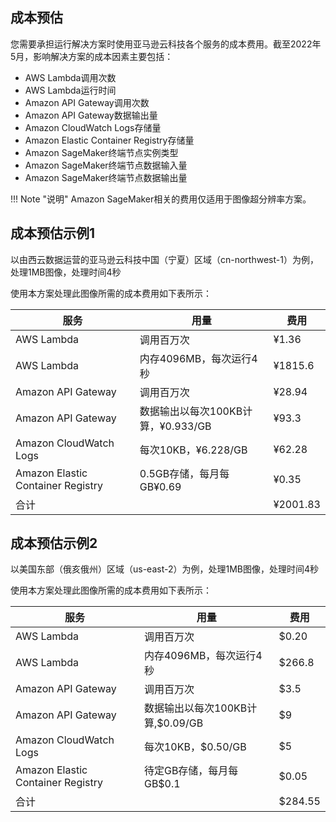## 成本预估

您需要承担运行解决方案时使用亚马逊云科技各个服务的成本费用。截至2022年5月，影响解决方案的成本因素主要包括：

- AWS Lambda调用次数
- AWS Lambda运行时间
- Amazon API Gateway调用次数
- Amazon API Gateway数据输出量
- Amazon CloudWatch Logs存储量
- Amazon Elastic Container Registry存储量
- Amazon SageMaker终端节点实例类型
- Amazon SageMaker终端节点数据输入量
- Amazon SageMaker终端节点数据输出量

!!! Note "说明"
    Amazon SageMaker相关的费用仅适用于图像超分辨率方案。

## 成本预估示例1 

以由西云数据运营的亚马逊云科技中国（宁夏）区域（cn-northwest-1）为例，处理1MB图像，处理时间4秒

使用本方案处理此图像所需的成本费用如下表所示：

| 服务 | 用量                   | 费用       |
| ---- |----------------------|----------|
|AWS Lambda | 调用百万次                  | ¥1.36    |
|AWS Lambda | 内存4096MB，每次运行4秒      | ¥1815.6  |
|Amazon API Gateway| 调用百万次                  | ¥28.94   |
|Amazon API Gateway| 数据输出以每次100KB计算，¥0.933/GB | ¥93.3    |
|Amazon CloudWatch Logs| 每次10KB，¥6.228/GB     | ¥62.28   |
|Amazon Elastic Container Registry| 0.5GB存储，每月每GB¥0.69     | ¥0.35    |
| 合计                                  |   | ¥2001.83 |

## 成本预估示例2

以美国东部（俄亥俄州）区域（us-east-2）为例，处理1MB图像，处理时间4秒

使用本方案处理此图像所需的成本费用如下表所示：

| 服务                                  | 用量                  | 费用      |
|-------------------------------------|---------------------|---------|
| AWS Lambda                     | 调用百万次                 | $0.20   |
| AWS Lambda                     | 内存4096MB，每次运行4秒     | $266.8  |
| Amazon API Gateway                | 调用百万次                 | $3.5    |
| Amazon API Gateway              | 数据输出以每次100KB计算,$0.09/GB | $9      |
| Amazon CloudWatch Logs              | 每次10KB，$0.50/GB     | $5      |
| Amazon Elastic Container Registry | 待定GB存储，每月每GB$0.1      | $0.05   |
| 合计                                  |   | $284.55 |